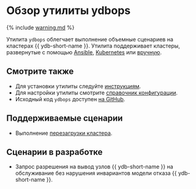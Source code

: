 # Обзор утилиты ydbops

{% include [warning.md](_includes/warning.md) %}

Утилита `ydbops` облегчает выполнение объемные сценариев на кластерах {{ ydb-short-name }}. Утилита поддерживает кластеры, развернутые с помощью [Ansible](../../devops/ansible/index.md), [Kubernetes](../../devops/kubernetes/index.md) или [вручную](../../devops/manual/index.md).

## Смотрите также

* Для установки утилиты следуйте [инструкциям](install.md).
* Для настройки утилиты смотрите [справочник конфигурации](configuration.md).
* Исходный код `ydbops` доступен [на GitHub](https://github.com/ydb-platform/ydbops).

## Поддерживаемые сценарии

- Выполнение [перезагрузки кластера](rolling-restart-scenario.md).

## Сценарии в разработке

- Запрос разрешения на вывод узлов {{ ydb-short-name }} на обслуживание без нарушения инвариантов модели отказа {{ ydb-short-name }}.
